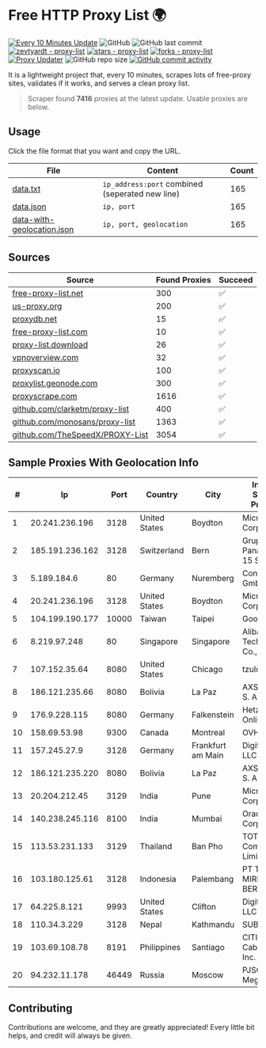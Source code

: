 
# Free HTTP Proxy List 🌍

[![Every 10 Minutes Update](https://github.com/mertguvencli/http-proxy-list/actions/workflows/main.yml/badge.svg?branch=main)](https://github.com/mertguvencli/http-proxy-list/actions/workflows/main.yml)
![GitHub](https://img.shields.io/github/license/mertguvencli/http-proxy-list)
![GitHub last commit](https://img.shields.io/github/last-commit/mertguvencli/http-proxy-list)
[![zevtyardt - proxy-list](https://img.shields.io/static/v1?label=zevtyardt&message=proxy-list&color=blue&logo=github)](https://github.com/zevtyardt/proxy-list "Go to GitHub repo")
[![stars - proxy-list](https://img.shields.io/github/stars/zevtyardt/proxy-list?style=social)](https://github.com/zevtyardt/proxy-list)
[![forks - proxy-list](https://img.shields.io/github/forks/zevtyardt/proxy-list?style=social)](https://github.com/zevtyardt/proxy-list)
[![Proxy Updater](https://github.com/zevtyardt/proxy-list/workflows/Proxy%20Updater/badge.svg)](https://github.com/zevtyardt/proxy-list/actions?query=workflow:"Proxy+Updater")
![GitHub repo size](https://img.shields.io/github/repo-size/zevtyardt/proxy-list)
[![GitHub commit activity](https://img.shields.io/github/commit-activity/m/zevtyardt/proxy-list?logo=commits)](https://github.com/zevtyardt/proxy-list/commits/main)

It is a lightweight project that, every 10 minutes, scrapes lots of free-proxy sites, validates if it works, and serves a clean proxy list.

> Scraper found **7416** proxies at the latest update. Usable proxies are below.

## Usage

Click the file format that you want and copy the URL.

|File|Content|Count|
|----|-------|-----|
|[data.txt](https://raw.githubusercontent.com/mertguvencli/http-proxy-list/main/proxy-list/data.txt)|`ip_address:port` combined (seperated new line)|165|
|[data.json](https://raw.githubusercontent.com/mertguvencli/http-proxy-list/main/proxy-list/data.json)|`ip, port`|165|
|[data-with-geolocation.json](https://raw.githubusercontent.com/mertguvencli/http-proxy-list/main/proxy-list/data-with-geolocation.json)|`ip, port, geolocation`|165|

## Sources

|Source|Found Proxies|Succeed|
|------|-------------|-------|
|[free-proxy-list.net](https://free-proxy-list.net)|300|✅|
|[us-proxy.org](https://www.us-proxy.org)|200|✅|
|[proxydb.net](http://proxydb.net)|15|✅|
|[free-proxy-list.com](https://free-proxy-list.com/?page=&port=&type%5B%5D=http&type%5B%5D=https&up_time=0&search=Search)|10|✅|
|[proxy-list.download](https://www.proxy-list.download/HTTP)|26|✅|
|[vpnoverview.com](https://vpnoverview.com/privacy/anonymous-browsing/free-proxy-servers)|32|✅|
|[proxyscan.io](https://www.proxyscan.io)|100|✅|
|[proxylist.geonode.com](https://proxylist.geonode.com/api/proxy-list?limit=300&page=1&sort_by=lastChecked&sort_type=desc&protocols=http,https)|300|✅|
|[proxyscrape.com](https://api.proxyscrape.com/v2/?request=displayproxies&protocol=http&timeout=10000&country=all&ssl=all&anonymity=all)|1616|✅|
|[github.com/clarketm/proxy-list](https://raw.githubusercontent.com/clarketm/proxy-list/master/proxy-list-raw.txt)|400|✅|
|[github.com/monosans/proxy-list](https://raw.githubusercontent.com/monosans/proxy-list/main/proxies/http.txt)|1363|✅|
|[github.com/TheSpeedX/PROXY-List](https://raw.githubusercontent.com/TheSpeedX/PROXY-List/master/http.txt)|3054|✅|


## Sample Proxies With Geolocation Info

|#|Ip|Port|Country|City|Internet Service Provider|
|-|--|----|-------|----|-------------------------|
|1|20.241.236.196|3128|United States|Boydton|Microsoft Corporation|
|2|185.191.236.162|3128|Switzerland|Bern|Grupo Panaglobal 15 S.A|
|3|5.189.184.6|80|Germany|Nuremberg|Contabo GmbH|
|4|20.241.236.196|3128|United States|Boydton|Microsoft Corporation|
|5|104.199.190.177|10000|Taiwan|Taipei|Google LLC|
|6|8.219.97.248|80|Singapore|Singapore|Alibaba (US) Technology Co., Ltd.|
|7|107.152.35.64|8080|United States|Chicago|tzulo, inc.|
|8|186.121.235.66|8080|Bolivia|La Paz|AXS Bolivia S. A.|
|9|176.9.228.115|8080|Germany|Falkenstein|Hetzner Online GmbH|
|10|158.69.53.98|9300|Canada|Montreal|OVH SAS|
|11|157.245.27.9|3128|Germany|Frankfurt am Main|DigitalOcean, LLC|
|12|186.121.235.220|8080|Bolivia|La Paz|AXS Bolivia S. A.|
|13|20.204.212.45|3129|India|Pune|Microsoft Corporation|
|14|140.238.245.116|8100|India|Mumbai|Oracle Corporation|
|15|113.53.231.133|3129|Thailand|Ban Pho|TOT Public Company Limited|
|16|103.180.125.61|3128|Indonesia|Palembang|PT TOKO MIRING BERJAYA|
|17|64.225.8.121|9993|United States|Clifton|DigitalOcean, LLC|
|18|110.34.3.229|3128|Nepal|Kathmandu|SUBISU C7|
|19|103.69.108.78|8191|Philippines|Santiago|CITI Cableworld Inc.|
|20|94.232.11.178|46449|Russia|Moscow|PJSC MegaFon|



## Contributing

Contributions are welcome, and they are greatly appreciated! Every
little bit helps, and credit will always be given.

